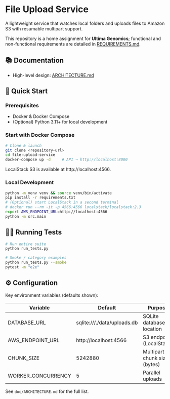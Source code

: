 # File Upload Service

A lightweight service that watches local folders and uploads files to Amazon S3 with resumable multipart support.

This repository is a home assignment for **Ultima Genomics**; functional and non-functional requirements are detailed in [REQUIREMENTS.md](doc/REQUIREMENTS.md).

## 📚 Documentation

- High-level design: [ARCHITECTURE.md](doc/ARCHITECTURE.md)

## 🚀 Quick Start

### Prerequisites
- Docker & Docker Compose
- (Optional) Python 3.11+ for local development

### Start with Docker Compose
```bash
# Clone & launch
git clone <repository-url>
cd file-upload-service
docker-compose up -d     # API → http://localhost:8000
```
LocalStack S3 is available at http://localhost:4566.

### Local Development
```bash
python -m venv venv && source venv/bin/activate
pip install -r requirements.txt
# (Optional) start LocalStack in a second terminal
# docker run --rm -it -p 4566:4566 localstack/localstack:2.3
export AWS_ENDPOINT_URL=http://localhost:4566
python -m src.main
```

## 🧑‍💻 Running Tests
```bash
# Run entire suite
python run_tests.py

# Smoke / category examples
python run_tests.py --smoke
pytest -m "e2e"
```

## ⚙️ Configuration
Key environment variables (defaults shown):

|      Variable        |            Default             |            Purpose            |
|----------------------|-------------------------------|--------------------------------|
| DATABASE_URL         | sqlite:///./data/uploads.db   | SQLite database location       |
| AWS_ENDPOINT_URL     | http://localhost:4566         | S3 endpoint (LocalStack)       |
| CHUNK_SIZE           | 5242880                       | Multipart chunk size (bytes)   |
| WORKER_CONCURRENCY   | 5                             | Parallel uploads               |

See `doc/ARCHITECTURE.md` for the full list.
